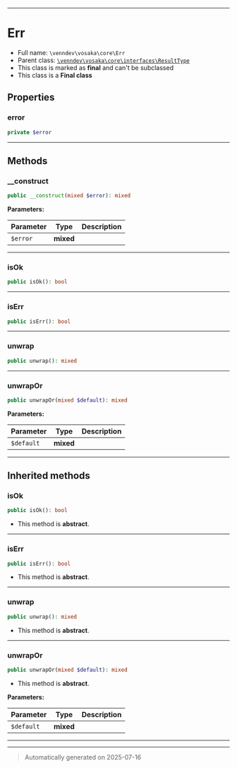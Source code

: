 ***

# Err





* Full name: `\venndev\vosaka\core\Err`
* Parent class: [`\venndev\vosaka\core\interfaces\ResultType`](./interfaces/ResultType.md)
* This class is marked as **final** and can't be subclassed
* This class is a **Final class**



## Properties


### error



```php
private $error
```






***

## Methods


### __construct



```php
public __construct(mixed $error): mixed
```








**Parameters:**

| Parameter | Type | Description |
|-----------|------|-------------|
| `$error` | **mixed** |  |





***

### isOk



```php
public isOk(): bool
```












***

### isErr



```php
public isErr(): bool
```












***

### unwrap



```php
public unwrap(): mixed
```












***

### unwrapOr



```php
public unwrapOr(mixed $default): mixed
```








**Parameters:**

| Parameter | Type | Description |
|-----------|------|-------------|
| `$default` | **mixed** |  |





***


## Inherited methods


### isOk



```php
public isOk(): bool
```




* This method is **abstract**.







***

### isErr



```php
public isErr(): bool
```




* This method is **abstract**.







***

### unwrap



```php
public unwrap(): mixed
```




* This method is **abstract**.







***

### unwrapOr



```php
public unwrapOr(mixed $default): mixed
```




* This method is **abstract**.



**Parameters:**

| Parameter | Type | Description |
|-----------|------|-------------|
| `$default` | **mixed** |  |





***


***
> Automatically generated on 2025-07-16
